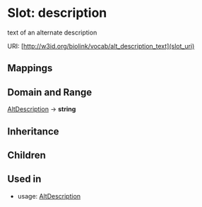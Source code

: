 # Slot: description


text of an alternate description

URI: [http://w3id.org/biolink/vocab/alt_description_text](slot_uri)
## Mappings

## Domain and Range

[AltDescription](AltDescription.md) -> **string**
## Inheritance

## Children

## Used in

 *  usage: [AltDescription](AltDescription.md)
